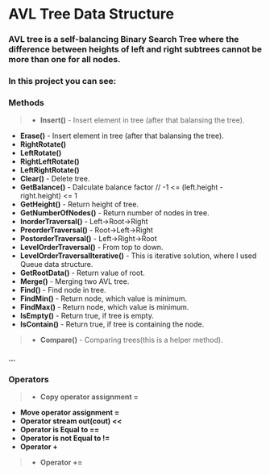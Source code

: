 # AVL Tree Data Structure
### AVL tree is a self-balancing Binary Search Tree where the difference between heights of left and right subtrees cannot be more than one for all nodes. 

### In this project you can see:

### **Methods**
 >- **Insert()** - Insert element in tree (after that balansing the tree). 
  - **Erase()** - Insert element in tree (after that balansing the tree).
  - **RightRotate()**
  - **LeftRotate()** 
  - **RightLeftRotate()**
  - **LeftRightRotate()**
  - **Clear()** - Delete tree.
  - **GetBalance()** - Dalculate balance factor //   -1 <= (left.height - right.height) <= 1
  - **GetHeight()** - Return height of tree.
  - **GetNumberOfNodes()** - Return number of nodes in tree.
  - **InorderTraversal()** - Left->Root->Right
  - **PreorderTraversal()** - Root->Left->Right
  - **PostorderTraversal()** - Left->Right->Root
  - **LevelOrderTraversal()** - From top to down.
  - **LevelOrderTraversalIterative()** - This is iterative solution, where I used Queue data structure.
  - **GetRootData()** - Return value of root.
  - **Merge()** - Merging two AVL tree.
  - **Find()** - Find node in tree.
  - **FindMin()** - Return node, which value is minimum.
  - **FindMax()** - Return node, which value is minimum.
  - **IsEmpty()** - Return true, if tree is empty.
  - **IsContain()** - Return true, if tree is containing the node.
 >- **Compare()** - Comparing trees(this is a helper method).
 #### ...
### Operators
 >- **Copy operator assignment =**
  - **Move operator assignment =**
  - **Operator stream out(cout) <<**
  - **Operator is Equal to ==**
  - **Operator is not Equal to !=**
  - **Operator +**
 >- **Operator +=**
